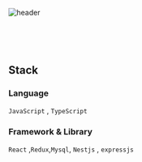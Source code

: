 
![header](https://capsule-render.vercel.app/api?type=wave&color=auto&width=500%&height=280&section=header&text=EunSoo_J&fontSize=90)
  
## 
<br><br>
## Stack

### Language
`JavaScript` , `TypeScript` <br>

### Framework & Library
 `React` ,`Redux`,`Mysql`, `Nestjs` , `expressjs`

